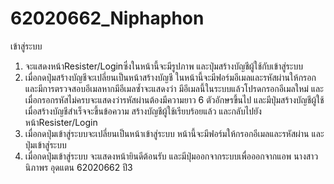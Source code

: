 # 62020662_Niphaphon
เข้าสู่ระบบ
1. จะแสดงหน้าResister/Loginซึ่งในหน้านี้จะมีรูปภาพ และปุ่มสร้างบัญชีผู้ใช้กับเข้าสู่ระบบ
2. เมื่อกดปุ่มสร้างบัญชีจะเปลี่ยนเป็นหน้าสร้างบัญชี ในหน้านี้จะมีฟอร์มอีเมลและรหัสผ่านให้กรอก และมีการตรวจสอบอีเมลหากมีอีเมลซ้ำจะแสดงว่า มีอีเมลนี้ในระบบแล้วโปรดกรอกอีเมลใหม่ และเมื่อกรอกรหัสไม่ครบจะแสดงว่ารหัสผ่านต้องมีความยาว 6 ตัวอักษรขึ้นไป และมีปุ่มสร้างบัญชีผู้ใช้เมื่อสร้างบัญชีสำเร็จจะขึ้นข้อความ สร้างบัญชีผู้ใช้เรียบร้อยแล้ว และกลับไปยังหน้าResister/Login
3. เมื่อกดปุ่มเข้าสู่ระบบจะเปลี่ยนเป็นหน้าเข้าสู่ระบบ  หน้านี้จะมีฟอร์มให้กรอกอีเมลและรหัสผ่าน  และปุ่มเข้าสู่ระบบ
4. เมื่อกดปุ่มเข้าสู่ระบบ จะแสดงหน้ายินดีต้อนรับ และมีปุ่มออกจากระบบเพื่อออกจากแอพ
นางสาวนิภาพร  อุดแตน  62020662 ปี3
